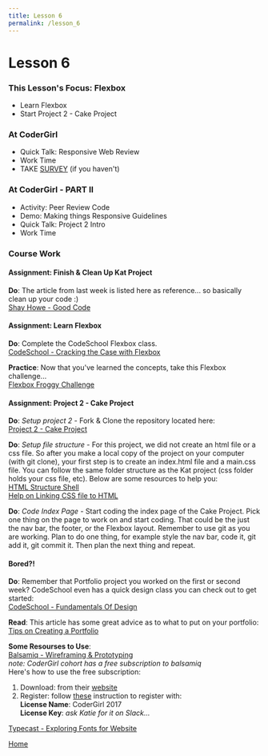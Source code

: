 ```yaml
---
title: Lesson 6
permalink: /lesson_6
---
```


# Lesson 6

### This Lesson's Focus: Flexbox
* Learn Flexbox
* Start Project 2 - Cake Project


### At CoderGirl
* Quick Talk: Responsive Web Review
* Work Time
* TAKE [SURVEY](https://docs.google.com/forms/d/e/1FAIpQLSc8AtQlgVU7lHLmhvlZlwjh-sRdjo6z3MPw6S2ctQ8NX0emmA/viewform) (if you haven't)

### At CoderGirl - PART II
* Activity: Peer Review Code
* Demo: Making things Responsive Guidelines
* Quick Talk: Project 2 Intro
* Work Time


### Course Work

#### Assignment: Finish & Clean Up Kat Project
**Do**: The article from last week is listed here as reference... so basically clean up your code :)  
[Shay Howe - Good Code](http://learn.shayhowe.com/html-css/writing-your-best-code/)


#### Assignment: Learn Flexbox
**Do**: Complete the CodeSchool Flexbox class.  
[CodeSchool - Cracking the Case with Flexbox](https://www.codeschool.com/courses/cracking-the-case-with-flexbox)

**Practice**: Now that you've learned the concepts, take this Flexbox challenge...  
[Flexbox Froggy Challenge](http://flexboxfroggy.com/)


#### Assignment: Project 2 - Cake Project
**Do**: *Setup project 2* - Fork & Clone the repository located here:  
[Project 2 - Cake Project](https://github.com/LaunchCoderGirlSTL/web_group_project_2)

**Do**: *Setup file structure* - For this project, we did not create an html file or a css file. So after you make a local copy of the project on your computer (with git clone), your first step is to create an index.html file and a main.css file. You can follow the same folder structure as the Kat project (css folder holds your css file, etc). Below are some resources to help you:  
[HTML Structure Shell](https://www.sitepoint.com/a-minimal-html-document-html5-edition/)  
[Help on Linking CSS file to HTML](https://teamtreehouse.com/community/htmlcss-linking)  

**Do**: *Code Index Page* - Start coding the index page of the Cake Project. Pick one thing on the page to work on and start coding. That could be the just the nav bar, the footer, or the Flexbox layout. Remember to use git as you are working. Plan to do one thing, for example style the nav bar, code it, git add it, git commit it. Then plan the next thing and repeat.


#### Bored?!
**Do**: Remember that Portfolio project you worked on the first or second week? CodeSchool even has a quick design class you can check out to get started:  
[CodeSchool - Fundamentals Of Design](https://www.codeschool.com/courses/fundamentals-of-design)  

**Read**: This article has some great advice as to what to put on your portfolio:  
[Tips on Creating a Portfolio](https://skillcrush.com/2015/03/12/impressive-tech-portfolio/)  

**Some Resourses to Use**:  
[Balsamiq - Wireframing & Prototyping](https://balsamiq.com/)  
*note: CoderGirl cohort has a free subscription to balsamiq*  
Here's how to use the free subscription:  
1) Download: from their [website](https://balsamiq.com/)  
2) Register: follow [these](https://support.balsamiq.com/installation/register/#registering-mockups-for-desktop) instruction to register with:  
**License Name**: CoderGirl 2017  
**License Key**: *ask Katie for it on Slack...*


[Typecast - Exploring Fonts for Website](https://typecast.com/)  

[Home]( /web_group_cohort )
